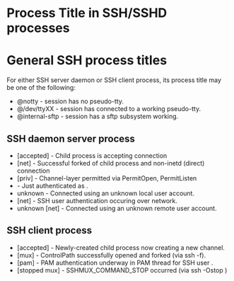 # Process Title in SSH/SSHD processes

# General SSH process titles
For either SSH server daemon or SSH client process, its process title may be one
of the following:

* <username>@notty - <username> session has no pseudo-tty.
* <username>@/dev/ttyXX - <username> session has connected to a working pseudo-tty.
* <username>@internal-sftp - <username> session has a sftp subsystem working.

## SSH daemon server process

* [accepted]     - Child process is accepting connection
* [net]          - Successful forked of child process and non-inetd (direct) connection
* <username> [priv] - Channel-layer permitted <username> via PermitOpen, PermitListen
* <username>     - Just authenticated as <username>.
* unknown        - Connected using an unknown local user account.
* <username> [net] - SSH user authentication occuring over network.
* unknown [net] - Connected using an unknown remote user account.

## SSH client process

* <username> [accepted] - Newly-created child process now creating a new channel.
* <filespec> [mux] - ControlPath successfully opened and forked (via ssh -f).
* <username> [pam] - PAM authentication underway in PAM thread for SSH user <username>.
* <username> [stopped mux] - SSHMUX_COMMAND_STOP occurred (via ssh -Ostop )
